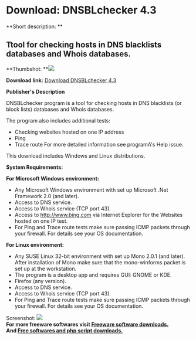 # Download: DNSBLchecker 4.3

**Short description: **

## Ttool for checking hosts in DNS blacklists databases and Whois databases.

  
**Thumbshot: **![](http://www.freewarefiles.com/screenshot/dnsblchckr_md.jpg)   
  
**Download link:** [Download DNSBLchecker 4.3](http://freesoftwares.boysofts.com/DNSBLchecker_program_52837.html)  
  

**Publisher's Description**  
  

DNSBLchecker program is a tool for checking hosts in DNS blacklists (or block
lists) databases and Whois databases.

The program also includes additional tests:

  * Checking websites hosted on one IP address 
  * Ping 
  * Trace route 
For more detailed information see programA's Help issue.

This download includes Windows and Linux distributions.

**System Requirements:**

**For Microsoft Windows environment:**

  * Any Microsoft Windows environment with set up Microsoft .Net Framework 2.0 (and later). 
  * Access to DNS service. 
  * Access to Whois service (TCP port 43). 
  * Access to http://www.bing.com via Internet Explorer for the Websites hosted on one IP test. 
  * For Ping and Trace route tests make sure passing ICMP packets through your firewall. For details see your OS documentation. 

**For Linux environment:**

  * Any SUSE Linux 32-bit environment with set up Mono 2.0.1 (and later). After installation of Mono make sure that the mono-winforms packet is set up at the workstation. 
  * The program is a desktop app and requires GUI: GNOME or KDE. 
  * Firefox (any version). 
  * Access to DNS service. 
  * Access to Whois service (TCP port 43). 
  * For Ping and Trace route tests make sure passing ICMP packets through your firewall. For details see your OS documentation. 

  
  
Screenshot: ![](http://www.freewarefiles.com/screenshot/dnsblchckr.jpg)  
**For more freeware softwares visit [Freeware software downloads.](http://freesoftwares.boysofts.com/)**   
**And [Free softwares and php script downloads.](http://www.boysofts.com/)**

